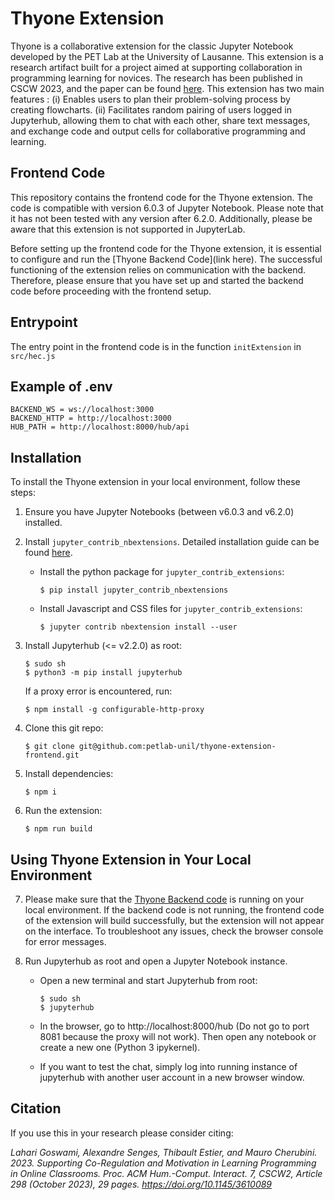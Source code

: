 # Thyone Extension

Thyone is a collaborative extension for the classic Jupyter Notebook developed by the PET Lab at the University of Lausanne. This extension is a research artifact built for a project aimed at supporting collaboration in programming learning for novices. The research has been published in CSCW 2023, and the paper can be found [here](https://doi.org/10.1145/3610089).
This extension has two main features : 
(i) Enables users to plan their problem-solving process by creating flowcharts. 
(ii) Facilitates random pairing of users logged in Jupyterhub, allowing them to chat with each other, share text messages, and exchange code and output cells for collaborative programming and learning.

 
## Frontend Code

This repository contains the frontend code for the Thyone extension. The code is compatible with version 6.0.3 of Jupyter Notebook. Please note that it has not been tested with any version after 6.2.0. Additionally, please be aware that this extension is not supported in JupyterLab.

Before setting up the frontend code for the Thyone extension, it is essential to configure and run the [Thyone Backend Code](link here). The successful functioning of the extension relies on communication with the backend. Therefore, please ensure that you have set up and started the backend code before proceeding with the frontend setup.

## Entrypoint

The entry point in the frontend code is in the function `initExtension` in `src/hec.js`

## Example of .env 

```
BACKEND_WS = ws://localhost:3000
BACKEND_HTTP = http://localhost:3000
HUB_PATH = http://localhost:8000/hub/api 
```

## Installation

To install the Thyone extension in your local environment, follow these steps:

1. Ensure you have Jupyter Notebooks (between v6.0.3 and v6.2.0) installed.

2. Install `jupyter_contrib_nbextensions`. Detailed installation guide can be found [here](https://jupyter-contrib-nbextensions.readthedocs.io/en/latest/install.html).

   - Install the python package for `jupyter_contrib_extensions`:
   
     ```
     $ pip install jupyter_contrib_nbextensions
     ```
   
   - Install Javascript and CSS files for `jupyter_contrib_extensions`:
   
     ```
     $ jupyter contrib nbextension install --user
     ```

3. Install Jupyterhub (<= v2.2.0) as root:

   ```        
   $ sudo sh
   $ python3 -m pip install jupyterhub        
   ```
   
   If a proxy error is encountered, run:
   
   ```  
   $ npm install -g configurable-http-proxy
   ```          

4. Clone this git repo:

   ```
   $ git clone git@github.com:petlab-unil/thyone-extension-frontend.git
   ```

5. Install dependencies:

   ```
   $ npm i
   ```

6. Run the extension:

   ```
   $ npm run build
   ```

## Using Thyone Extension in Your Local Environment

7. Please make sure that the [Thyone Backend code](tba) is running on your local environment. If the backend code is not running, the frontend code of the extension will build successfully, but the extension will not appear on the interface. To troubleshoot any issues, check the browser console for error messages.

8. Run Jupyterhub as root and open a Jupyter Notebook instance. 

   - Open a new terminal and start Jupyterhub from root:
   
     ``` 
     $ sudo sh
     $ jupyterhub
     ```
     
   - In the browser, go to http://localhost:8000/hub (Do not go to port 8081 because the proxy will not work). Then open any notebook or create a new one (Python 3 ipykernel). 
   - If you want to test the chat, simply log into running instance of jupyterhub with another user account in a new browser window.

## Citation
If you use this in your research please consider citing:

*Lahari Goswami, Alexandre Senges, Thibault Estier, and Mauro Cherubini. 2023. Supporting Co-Regulation and Motivation in Learning Programming in Online Classrooms. Proc. ACM Hum.-Comput. Interact. 7, CSCW2, Article 298 (October 2023), 29 pages. https://doi.org/10.1145/3610089*
